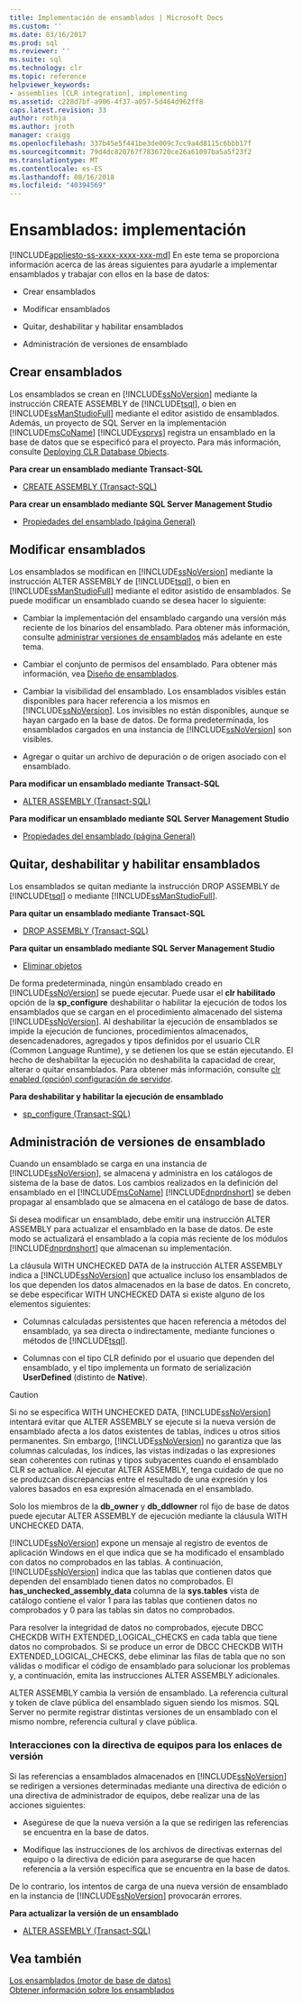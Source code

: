 ```yaml
---
title: Implementación de ensamblados | Microsoft Docs
ms.custom: ''
ms.date: 03/16/2017
ms.prod: sql
ms.reviewer: ''
ms.suite: sql
ms.technology: clr
ms.topic: reference
helpviewer_keywords:
- assemblies [CLR integration], implementing
ms.assetid: c228d7bf-a906-4f37-a057-5d464d962ff8
caps.latest.revision: 33
author: rothja
ms.author: jroth
manager: craigg
ms.openlocfilehash: 337b45e5f441be3de009c7cc9a4d8115c6bbb17f
ms.sourcegitcommit: 79d4dc820767f7836720ce26a61097ba5a5f23f2
ms.translationtype: MT
ms.contentlocale: es-ES
ms.lasthandoff: 08/16/2018
ms.locfileid: "40394569"
---
```

# <a name="assemblies---implementing"></a>Ensamblados: implementación
[!INCLUDE[appliesto-ss-xxxx-xxxx-xxx-md](../../includes/appliesto-ss-xxxx-xxxx-xxx-md.md)]
  En este tema se proporciona información acerca de las áreas siguientes para ayudarle a implementar ensamblados y trabajar con ellos en la base de datos:  
  
-   Crear ensamblados  
  
-   Modificar ensamblados  
  
-   Quitar, deshabilitar y habilitar ensamblados  
  
-   Administración de versiones de ensamblado  
  
## <a name="creating-assemblies"></a>Crear ensamblados  
 Los ensamblados se crean en [!INCLUDE[ssNoVersion](../../includes/ssnoversion-md.md)] mediante la instrucción CREATE ASSEMBLY de [!INCLUDE[tsql](../../includes/tsql-md.md)], o bien en [!INCLUDE[ssManStudioFull](../../includes/ssmanstudiofull-md.md)] mediante el editor asistido de ensamblados. Además, un proyecto de SQL Server en la implementación [!INCLUDE[msCoName](../../includes/msconame-md.md)] [!INCLUDE[vsprvs](../../includes/vsprvs-md.md)] registra un ensamblado en la base de datos que se especificó para el proyecto. Para más información, consulte [Deploying CLR Database Objects](../../relational-databases/clr-integration/deploying-clr-database-objects.md).  
  
 **Para crear un ensamblado mediante Transact-SQL**  
  
-   [CREATE ASSEMBLY &#40;Transact-SQL&#41;](../../t-sql/statements/create-assembly-transact-sql.md)  
  
 **Para crear un ensamblado mediante SQL Server Management Studio**  
  
-   [Propiedades del ensamblado &#40;página General&#41;](../../relational-databases/clr-integration/assemblies-properties.md)  
  
## <a name="modifying-assemblies"></a>Modificar ensamblados  
 Los ensamblados se modifican en [!INCLUDE[ssNoVersion](../../includes/ssnoversion-md.md)] mediante la instrucción ALTER ASSEMBLY de [!INCLUDE[tsql](../../includes/tsql-md.md)], o bien en [!INCLUDE[ssManStudioFull](../../includes/ssmanstudiofull-md.md)] mediante el editor asistido de ensamblados. Se puede modificar un ensamblado cuando se desea hacer lo siguiente:    
  
-   Cambiar la implementación del ensamblado cargando una versión más reciente de los binarios del ensamblado. Para obtener más información, consulte [administrar versiones de ensamblados](#_managing) más adelante en este tema.  
  
-   Cambiar el conjunto de permisos del ensamblado. Para obtener más información, vea [Diseño de ensamblados](../../relational-databases/clr-integration/assemblies-designing.md).  
  
-   Cambiar la visibilidad del ensamblado. Los ensamblados visibles están disponibles para hacer referencia a los mismos en [!INCLUDE[ssNoVersion](../../includes/ssnoversion-md.md)]. Los invisibles no están disponibles, aunque se hayan cargado en la base de datos. De forma predeterminada, los ensamblados cargados en una instancia de [!INCLUDE[ssNoVersion](../../includes/ssnoversion-md.md)] son visibles.  
  
-   Agregar o quitar un archivo de depuración o de origen asociado con el ensamblado.  
  
 **Para modificar un ensamblado mediante Transact-SQL**  
  
-   [ALTER ASSEMBLY &#40;Transact-SQL&#41;](../../t-sql/statements/alter-assembly-transact-sql.md)  
  
 **Para modificar un ensamblado mediante SQL Server Management Studio**  
  
-   [Propiedades del ensamblado &#40;página General&#41;](../../relational-databases/clr-integration/assemblies-properties.md)  
  
## <a name="dropping-disabling-and-enabling-assemblies"></a>Quitar, deshabilitar y habilitar ensamblados  
 Los ensamblados se quitan mediante la instrucción DROP ASSEMBLY de [!INCLUDE[tsql](../../includes/tsql-md.md)] o mediante [!INCLUDE[ssManStudioFull](../../includes/ssmanstudiofull-md.md)].  
  
 **Para quitar un ensamblado mediante Transact-SQL**  
  
-   [DROP ASSEMBLY &#40;Transact-SQL&#41;](../../t-sql/statements/drop-assembly-transact-sql.md)  
  
 **Para quitar un ensamblado mediante SQL Server Management Studio**  
  
-   [Eliminar objetos](../../ssms/object/delete-objects.md)  
  
 De forma predeterminada, ningún ensamblado creado en [!INCLUDE[ssNoVersion](../../includes/ssnoversion-md.md)] se puede ejecutar. Puede usar el **clr habilitado** opción de la **sp_configure** deshabilitar o habilitar la ejecución de todos los ensamblados que se cargan en el procedimiento almacenado del sistema [!INCLUDE[ssNoVersion](../../includes/ssnoversion-md.md)]. Al deshabilitar la ejecución de ensamblados se impide la ejecución de funciones, procedimientos almacenados, desencadenadores, agregados y tipos definidos por el usuario CLR (Common Language Runtime), y se detienen los que se están ejecutando. El hecho de deshabilitar la ejecución no deshabilita la capacidad de crear, alterar o quitar ensamblados. Para obtener más información, consulte [clr enabled (opción) configuración de servidor](../../database-engine/configure-windows/clr-enabled-server-configuration-option.md).  
  
 **Para deshabilitar y habilitar la ejecución de ensamblado**  
  
-   [sp_configure &#40;Transact-SQL&#41;](../../relational-databases/system-stored-procedures/sp-configure-transact-sql.md)  
  
##  <a name="_managing"></a> Administración de versiones de ensamblado  
 Cuando un ensamblado se carga en una instancia de [!INCLUDE[ssNoVersion](../../includes/ssnoversion-md.md)], se almacena y administra en los catálogos de sistema de la base de datos. Los cambios realizados en la definición del ensamblado en el [!INCLUDE[msCoName](../../includes/msconame-md.md)] [!INCLUDE[dnprdnshort](../../includes/dnprdnshort-md.md)] se deben propagar al ensamblado que se almacena en el catálogo de base de datos.  
  
 Si desea modificar un ensamblado, debe emitir una instrucción ALTER ASSEMBLY para actualizar el ensamblado en la base de datos. De este modo se actualizará el ensamblado a la copia más reciente de los módulos [!INCLUDE[dnprdnshort](../../includes/dnprdnshort-md.md)] que almacenan su implementación.  
  
 La cláusula WITH UNCHECKED DATA de la instrucción ALTER ASSEMBLY indica a [!INCLUDE[ssNoVersion](../../includes/ssnoversion-md.md)] que actualice incluso los ensamblados de los que dependen los datos almacenados en la base de datos. En concreto, se debe especificar WITH UNCHECKED DATA si existe alguno de los elementos siguientes:    
  
-   Columnas calculadas persistentes que hacen referencia a métodos del ensamblado, ya sea directa o indirectamente, mediante funciones o métodos de [!INCLUDE[tsql](../../includes/tsql-md.md)].  
  
-   Columnas con el tipo CLR definido por el usuario que dependen del ensamblado, y el tipo implementa un formato de serialización **UserDefined** (distinto de **Native**).  
  
> [!CAUTION]  
>  Si no se especifica WITH UNCHECKED DATA, [!INCLUDE[ssNoVersion](../../includes/ssnoversion-md.md)] intentará evitar que ALTER ASSEMBLY se ejecute si la nueva versión de ensamblado afecta a los datos existentes de tablas, índices u otros sitios permanentes. Sin embargo, [!INCLUDE[ssNoVersion](../../includes/ssnoversion-md.md)] no garantiza que las columnas calculadas, los índices, las vistas indizadas o las expresiones sean coherentes con rutinas y tipos subyacentes cuando el ensamblado CLR se actualice. Al ejecutar ALTER ASSEMBLY, tenga cuidado de que no se produzcan discrepancias entre el resultado de una expresión y los valores basados en esa expresión almacenada en el ensamblado.  
  
 Solo los miembros de la **db_owner** y **db_ddlowner** rol fijo de base de datos puede ejecutar ALTER ASSEMBLY de ejecución mediante la cláusula WITH UNCHECKED DATA.  
  
 [!INCLUDE[ssNoVersion](../../includes/ssnoversion-md.md)] expone un mensaje al registro de eventos de aplicación Windows en el que indica que se ha modificado el ensamblado con datos no comprobados en las tablas. A continuación, [!INCLUDE[ssNoVersion](../../includes/ssnoversion-md.md)] indica que las tablas que contienen datos que dependen del ensamblado tienen datos no comprobados. El **has_unchecked_assembly_data** columna de la **sys.tables** vista de catálogo contiene el valor 1 para las tablas que contienen datos no comprobados y 0 para las tablas sin datos no comprobados.  
  
 Para resolver la integridad de datos no comprobados, ejecute DBCC CHECKDB WITH EXTENDED_LOGICAL_CHECKS en cada tabla que tiene datos no comprobados. Si se produce un error de DBCC CHECKDB WITH EXTENDED_LOGICAL_CHECKS, debe eliminar las filas de tabla que no son válidas o modificar el código de ensamblado para solucionar los problemas y, a continuación, emita las instrucciones ALTER ASSEMBLY adicionales.  
  
 ALTER ASSEMBLY cambia la versión de ensamblado. La referencia cultural y token de clave pública del ensamblado siguen siendo los mismos. SQL Server no permite registrar distintas versiones de un ensamblado con el mismo nombre, referencia cultural y clave pública.  
  
### <a name="interactions-with-computer-wide-policy-for-version-binding"></a>Interacciones con la directiva de equipos para los enlaces de versión  
 Si las referencias a ensamblados almacenados en [!INCLUDE[ssNoVersion](../../includes/ssnoversion-md.md)] se redirigen a versiones determinadas mediante una directiva de edición o una directiva de administrador de equipos, debe realizar una de las acciones siguientes:    
  
-   Asegúrese de que la nueva versión a la que se redirigen las referencias se encuentra en la base de datos.  
  
-   Modifique las instrucciones de los archivos de directivas externas del equipo o la directiva de edición para asegurarse de que hacen referencia a la versión específica que se encuentra en la base de datos.  
  
 De lo contrario, los intentos de carga de una nueva versión de ensamblado en la instancia de [!INCLUDE[ssNoVersion](../../includes/ssnoversion-md.md)] provocarán errores.  
  
 **Para actualizar la versión de un ensamblado**  
  
-   [ALTER ASSEMBLY &#40;Transact-SQL&#41;](../../t-sql/statements/alter-assembly-transact-sql.md)  
  
## <a name="see-also"></a>Vea también  
 [Los ensamblados &#40;motor de base de datos&#41;](../../relational-databases/clr-integration/assemblies-database-engine.md)   
 [Obtener información sobre los ensamblados](../../relational-databases/clr-integration/assemblies-getting-information.md)  
  
  
